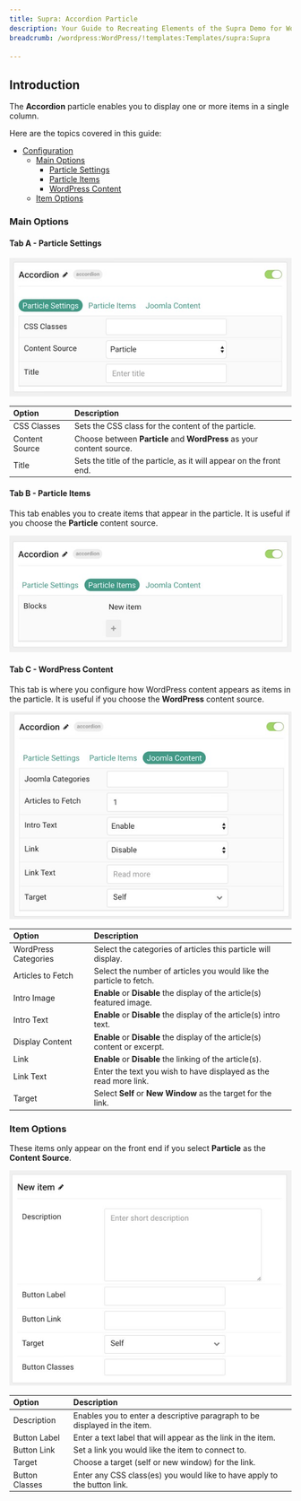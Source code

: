 ```yaml
---
title: Supra: Accordion Particle
description: Your Guide to Recreating Elements of the Supra Demo for WordPress
breadcrumb: /wordpress:WordPress/!templates:Templates/supra:Supra

---
```


## Introduction

The **Accordion** particle enables you to display one or more items in a single column.

Here are the topics covered in this guide:

* [Configuration](#configuration)
    - [Main Options](#main-options)
        + [Particle Settings](#tab-a---particle-settings)
        + [Particle Items](#tab-b---particle-items)
        + [WordPress Content](#tab-c---wordpress-content)
    - [Item Options](#item-options)

### Main Options 

#### Tab A - Particle Settings

![](assets/particle_accordion2.jpeg)

| Option         | Description                                                           |
| :-----         | :-----                                                                |
| CSS Classes    | Sets the CSS class for the content of the particle.                   |
| Content Source | Choose between **Particle** and **WordPress** as your content source. |
| Title          | Sets the title of the particle, as it will appear on the front end.   |

#### Tab B - Particle Items

This tab enables you to create items that appear in the particle. It is useful if you choose the **Particle** content source.

![](assets/particle_accordion3.jpeg)

#### Tab C - WordPress Content

This tab is where you configure how WordPress content appears as items in the particle. It is useful if you choose the **WordPress** content source.

![](assets/particle_accordion4.jpeg)

| Option            | Description                                                                 |
| :-----            | :-----                                                                      |
| WordPress Categories | Select the categories of articles this particle will display.               |
| Articles to Fetch | Select the number of articles you would like the particle to fetch.         |
| Intro Image       | **Enable** or **Disable** the display of the article(s) featured image.     |
| Intro Text        | **Enable** or **Disable** the display of the article(s) intro text.         |
| Display Content   | **Enable** or **Disable** the display of the article(s) content or excerpt. |
| Link              | **Enable** or **Disable** the linking of the article(s).                    |
| Link Text         | Enter the text you wish to have displayed as the read more link.            |
| Target            | Select **Self** or **New Window** as the target for the link.               |

### Item Options

These items only appear on the front end if you select **Particle** as the **Content Source**.

![](assets/particle_accordion5.jpeg)

| Option         | Description                                                               |
| :-----         | :-----                                                                    |
| Description    | Enables you to enter a descriptive paragraph to be displayed in the item. |
| Button Label   | Enter a text label that will appear as the link in the item.              |
| Button Link    | Set a link you would like the item to connect to.                         |
| Target         | Choose a target (self or new window) for the link.                        |
| Button Classes | Enter any CSS class(es) you would like to have apply to the button link.  |
